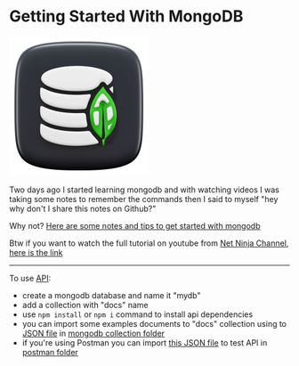 # Getting Started With MongoDB  

<img src="./img/mongo-db.png" width="250" height="250">

Two days ago I started learning mongodb and with watching videos I was taking some notes to remember the commands
then I said to myself "hey why don't I share this notes on Github?"

Why not? [Here are some notes and tips to get started with mongodb](./mongo_commands.md)

Btw if you want to watch the full tutorial on youtube from [Net Ninja Channel](https://www.youtube.com/@NetNinja), [here is the link](https://www.youtube.com/watch?v=ExcRbA7fy_A&list=PL4cUxeGkcC9h77dJ-QJlwGlZlTd4ecZOA&pp=iAQB)

___

To use [API](./api/):
- create a mongodb database and name it "mydb"
- add a collection with "docs" name
- use ` npm install ` or ` npm i ` command to install api dependencies
- you can import some examples documents to "docs" collection using to [JSON file](./mongodb%20collection/mydb.docs.json) in [mongodb collection folder](./mongodb%20collection/)
- if you're using Postman you can import [this JSON file](./postman/mydb.postman_collection.json) to test API in [postman folder](./postman/)
